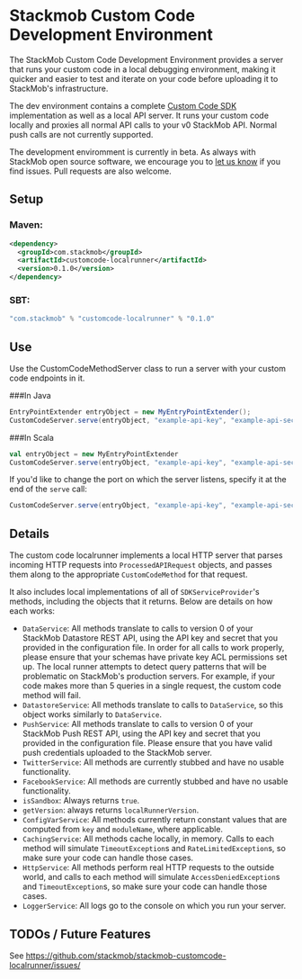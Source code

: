 
# Stackmob Custom Code Development Environment

The StackMob Custom Code Development Environment provides a server that runs your custom code in a local debugging environment, making it quicker and easier to test and iterate on your code before uploading it to StackMob's infrastructure.

The dev environment contains a complete [Custom Code SDK](https://github.com/stackmob/stackmob-customcode-sdk) implementation as well as a local API server. It runs your custom code locally and proxies all normal API calls to your v0 StackMob API. Normal push calls are not currently supported.

The development enviromment is currently in beta. As always with StackMob open source software, we encourage you to [let us know](https://github.com/stackmob/stackmob-customcode-localrunner/issues) if you find issues. Pull requests are also welcome.

## Setup

### Maven:

```xml
<dependency>
  <groupId>com.stackmob</groupId>
  <artifactId>customcode-localrunner</artifactId>
  <version>0.1.0</version>
</dependency>
```

### SBT:

```scala
"com.stackmob" % "customcode-localrunner" % "0.1.0"
```

## Use

Use the CustomCodeMethodServer class to run a server with your custom code endpoints in it.

###In Java

```java
EntryPointExtender entryObject = new MyEntryPointExtender();
CustomCodeServer.serve(entryObject, "example-api-key", "example-api-secret")
```


###In Scala

```scala
val entryObject = new MyEntryPointExtender
CustomCodeServer.serve(entryObject, "example-api-key", "example-api-secret")
```

If you'd like to change the port on which the server listens, specify it at the end of the `serve` call:

```scala
CustomCodeServer.serve(entryObject, "example-api-key", "example-api-secret", 8181)
```

## Details

The custom code localrunner implements a local HTTP server that parses incoming HTTP requests into `ProcessedAPIRequest` objects, and passes them along to the appropriate `CustomCodeMethod` for that request.

It also includes local implementations of all of `SDKServiceProvider`'s methods, including the objects that it returns. Below are details on how each works:

* `DataService`: All methods translate to calls to version 0 of your StackMob Datastore REST API, using the API key and secret that you
provided in the configuration file. In order for all calls to work properly, please ensure that your schemas have private key
ACL permissions set up. The local runner attempts to detect query patterns that will be problematic on StackMob's production servers.
For example, if your code makes more than 5 queries in a single request, the custom code method will fail.
* `DatastoreService`: All methods translate to calls to `DataService`, so this object works similarly to `DataService`.
* `PushService`: All methods translate to calls to version 0 of your StackMob Push REST API, using the API key and secret that you
provided in the configuration file. Please ensure that you have valid push credentials uploaded to the StackMob server.
* `TwitterService`: All methods are currently stubbed and have no usable functionality.
* `FacebookService`: All methods are currently stubbed and have no usable functionality.
* `isSandbox`: Always returns `true`.
* `getVersion`: always returns `localRunnerVersion`.
* `ConfigVarService`: All methods currently return constant values that are computed from `key` and `moduleName`, where applicable.
* `CachingService`: All methods cache locally, in memory. Calls to each method will simulate `TimeoutException`s and `RateLimitedException`s, so
make sure your code can handle those cases.
* `HttpService`: All methods perform real HTTP requests to the outside world, and calls to each method will simulate `AccessDeniedException`s and `TimeoutException`s,
so make sure your code can handle those cases.
* `LoggerService`: All logs go to the console on which you run your server.


## TODOs / Future Features

See https://github.com/stackmob/stackmob-customcode-localrunner/issues/
